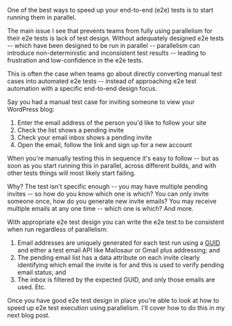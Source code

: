 One of the best ways to speed up your end-to-end (e2e) tests is to start running them in parallel.

The main issue I see that prevents teams from fully using parallelism for their e2e tests is lack of test design. Without adequately designed e2e tests -- which have been designed to be run in parallel -- parallelism can introduce non-deterministic and inconsistent test results -- leading to frustration and low-confidence in the e2e tests.

This is often the case when teams go about directly converting manual test cases into automated e2e tests -- instead of approaching e2e test automation with a specific end-to-end design focus.

Say you had a manual test case for inviting someone to view your WordPress blog:

1.  Enter the email address of the person you'd like to follow your site
2.  Check the list shows a pending invite
3.  Check your email inbox shows a pending invite
4.  Open the email, follow the link and sign up for a new account

When you're manually testing this in sequence it's easy to follow -- but as soon as you start running this in parallel, across different builds, and with other tests things will most likely start failing.

Why? The test isn't specific enough -- you may have multiple pending invites -- so how do you know which one is which? You can only invite someone once, how do you generate new invite emails? You may receive multiple emails at any one time -- which one is which? And more.

With appropriate e2e test design you can write the e2e test to be consistent when run regardless of parallelism:

1.  Email addresses are uniquely generated for each test run using a [GUID](https://en.wikipedia.org/wiki/Universally_unique_identifier) and either a test email API like Mailosaur or Gmail plus addressing; and
2.  The pending email list has a data attribute on each invite clearly identifying which email the invite is for and this is used to verify pending email status; and
3.  The inbox is filtered by the expected GUID, and only those emails are used. Etc.

Once you have good e2e test design in place you're able to look at how to speed up e2e test execution using parallelism. I'll cover how to do this in my next blog post.
